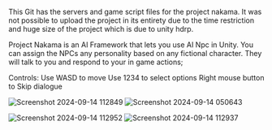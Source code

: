 This Git has the servers and game script files for the project nakama. It was not possible to upload the project in its entirety due to the time restriction and huge size of the project which is due to unity hdrp.

Project Nakama is an AI Framework that lets you use AI Npc in Unity. You can assign the NPCs any personality based on any fictional character. They will talk to you and respond to your in game actions;


Controls:
Use WASD to move
Use 1234 to select options
Right mouse button to Skip dialogue

![Screenshot 2024-09-14 112849](https://github.com/user-attachments/assets/efdcfa49-da58-425c-842e-7d8f50b7d05b)
![Screenshot 2024-09-14 050643](https://github.com/user-attachments/assets/a16e0f74-0432-4af1-b6e4-deed56ef3691)

![Screenshot 2024-09-14 112952](https://github.com/user-attachments/assets/2c18f7ab-0286-473a-ab81-817e28f481bf)
![Screenshot 2024-09-14 112937](https://github.com/user-attachments/assets/4cef4239-f9fe-429f-b6b9-b146f3150c7c)
